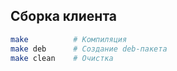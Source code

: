 ## Сборка клиента
```bash
make          # Компиляция
make deb      # Создание deb-пакета
make clean    # Очистка
```
